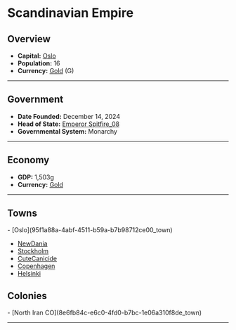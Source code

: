 <!--UNDEDITED FILE, remove this entire line if this file has been edited!-->
# <!--NAME-->Scandinavian Empire<!--NAME-->

## Overview

- **Capital:** <!--CAPITAL_LINK-->[Oslo](95f1a88a-4abf-4511-b59a-b7b98712ce00_town)<!--CAPITAL_LINK-->
- **Population:** <!--POPULATION-->16<!--POPULATION-->
- **Currency:** <!--CURRENCY_LINK-->[Gold](Gold_currency)<!--CURRENCY_LINK--> (<!--CURRENCY_ABV-->G<!--CURRENCY_ABV-->)

---

## Government

- **Date Founded:** <!--FOUNDED-->December 14, 2024<!--FOUNDED-->
- **Head of State:** <!--LEADER_TITLE_LINK-->[Emperor Spitfire_08](Spitfire_08_user)<!--LEADER_TITLE_LINK-->
- **Governmental System:** <!--GOVERNMENT-->Monarchy<!--GOVERNMENT-->

---

## Economy

- **GDP:** <!--GDP-->1,503g<!--GDP-->
- **Currency:** <!--CURRENCY_LINK-->[Gold](Gold_currency)<!--CURRENCY_LINK-->

---

## Towns

<!--TOWNS-->- [Oslo](95f1a88a-4abf-4511-b59a-b7b98712ce00_town)
- [NewDania](5f754d81-d6c5-425c-9fe6-a97d9529499d_town)
- [Stockholm](46f6dea3-e312-4d12-af1f-9980570ec7d5_town)
- [CuteCanicide](c3d3f64b-584b-4059-9f20-6597271f0ec6_town)
- [Copenhagen](2891c2d4-fa5d-475e-a355-ec28ee37f0ea_town)
- [Helsinki](0318c526-4d33-4fe9-8bd5-40f4ff073c5e_town)<!--TOWNS-->

## Colonies

<!--COLONIES-->- [North Iran CO](8e6fb84c-e6c0-4fd0-b7bc-1e06a310f8de_town)<!--COLONIES-->

---